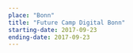 ```yaml
---
place: "Bonn"
title: "Future Camp Digital Bonn"
starting-date: 2017-09-23
ending-date: 2017-09-23
---
```

